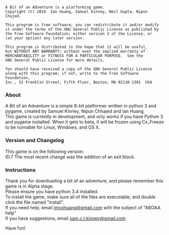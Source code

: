     A Bit of an Adventure is a platforming game.
    Copyright (C) 2016  Ian Huang, Samuel Kinney, Neil Gupta, Nipun Chajed.

    This program is free software; you can redistribute it and/or modify
    it under the terms of the GNU General Public License as published by
    the Free Software Foundation; either version 3 of the License, or
    (at your option) any later version.

    This program is distributed in the hope that it will be useful,
    but WITHOUT ANY WARRANTY; without even the implied warranty of
    MERCHANTABILITY or FITNESS FOR A PARTICULAR PURPOSE.  See the
    GNU General Public License for more details.

    You should have received a copy of the GNU General Public License
    along with this program; if not, write to the Free Software Foundation,
    Inc., 51 Franklin Street, Fifth Floor, Boston, MA 02110-1301  USA

### About
A Bit of an Adventure is a simple 8-bit platformer written in python 3 and pygame, created by Samuel Kinney, Nipun Chhajed and Ian Huang.<br />
This game is currently in development, and only works if you have Python 3 and pygame installed. When it gets to beta, it will be frozen using Cx_Freeze to be runnable for Linux, Windows, and OS X.

### Version and Changelog
This game is on the following version:<br />
ID.7
The most recent change was the addition of an exit block.

### Instructions
Thank you for downloading a bit of an adventure, and please remember this game is in Alpha stage.<br />
Please ensure you have python 3.4 installed.<br />
To install the game, make sure all of the files are executable, and double click the file named "install".<br />
If you need help, email imyxhuang@gmail.com with the subject of "ABOAA help"<br />
If you have suggestions, email sam.c.t.kinney@gmail.com<br />

Have fun!
